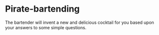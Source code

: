 # Pirate-bartending
The bartender will invent a new and delicious cocktail for you based upon your answers to some simple questions.

